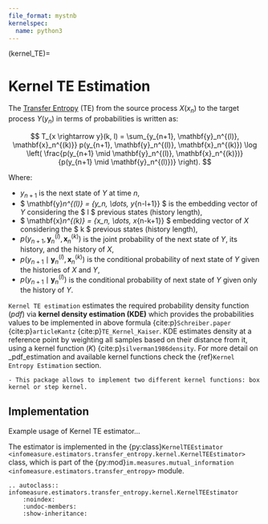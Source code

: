 ```yaml
---
file_format: mystnb
kernelspec:
  name: python3
---
```

(kernel_TE)=
# Kernel TE Estimation
The [Transfer Entropy](index.md#transfer_entropy_overview) (TE) from the source process $X(x_n)$ to the target process $Y(y_n)$ in terms of probabilities is written as:

$$
T_{x \rightarrow y}(k, l) = \sum_{y_{n+1}, \mathbf{y}_n^{(l)}, \mathbf{x}_n^{(k)}}
p(y_{n+1}, \mathbf{y}_n^{(l)}, \mathbf{x}_n^{(k)})
\log \left( \frac{p(y_{n+1} \mid \mathbf{y}_n^{(l)}, \mathbf{x}_n^{(k)})}
{p(y_{n+1} \mid \mathbf{y}_n^{(l)})} \right).
$$

Where:
- $y_{n+1}$ is the next state of $Y$ at time $n$,
- $ \mathbf{y}_n^{(l)} = \{y_n, \dots, y_{n-l+1}\} $ is the embedding vector of $Y$ considering the  $ l $ previous states (history length),
- $ \mathbf{x}_n^{(k)} = \{x_n, \dots, x_{n-k+1}\} $ embedding vector of $X$ considering the $ k $ previous states (history length),
- $p(y_{n+1}, \mathbf{y}_n^{(l)}, \mathbf{x}_n^{(k)})$ is the joint probability of the next state of $Y$, its history, and the history of $X$,
- $p(y_{n+1} \mid \mathbf{y}_n^{(l)}, \mathbf{x}_n^{(k)})$ is the conditional probability of next state of $Y$ given the histories of $X$ and $Y$,
- $p(y_{n+1} \mid \mathbf{y}_n^{(l)})$ is the conditional probability of next state of $Y$ given only the history of $Y$.

``Kernel TE estimation`` estimates the required probability density function (_pdf_)  via **kernel density estimation (KDE)** which provides the probabilities values to be implemented in above formula {cite:p}`Schreiber.paper` {cite:p}`articleKantz` {cite:p}`TE_Kernel_Kaiser`. KDE estimates density at a reference point by weighting all samples based on their distance from it, using a kernel function $(K)$ {cite:p}`silverman1986density`. For more detail on _pdf_estimation and available kernel functions check the {ref}`Kernel Entropy Estimation` section.

```{note}
- This package allows to implement two different kernel functions: box kernel or step kernel.
 ```

## Implementation
Example usage of Kernel TE estimator...

The estimator is implemented in the {py:class}`KernelTEEstimator <infomeasure.estimators.transfer_entropy.kernel.KernelTEEstimator>` class,
which is part of the {py:mod}`im.measures.mutual_information <infomeasure.estimators.transfer_entropy>` module.

```{eval-rst}
.. autoclass:: infomeasure.estimators.transfer_entropy.kernel.KernelTEEstimator
    :noindex:
    :undoc-members:
    :show-inheritance:
```
